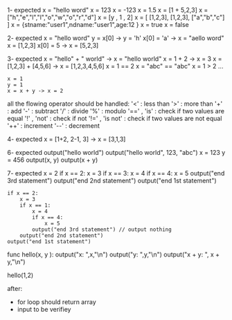 1- expected
    x = "hello word"
    x = 123
    x = -123
    x = 1.5
    x = [1 + 5,2,3]
    x = ["h","e","l","l","o","w","o","r","d"]
    x = [y , 1 , 2]
    x = [ [1,2,3], [1,2,3], ["a","b","c"] ]
    x = {stname:"user1",ndname:"user1",age:12 }
    x = true
    x = false

2- expected
    x = "hello word"
    y = x[0]     -> y = 'h'
    x[0] = 'a'   -> x = "aello word"
    x = [1,2,3]
    x[0] = 5 -> x = [5,2,3]

3- expected
    x = "hello" + " world" -> x = "hello world"
    x = 1 + 2 -> x = 3
    x = [1,2,3] + [4,5,6]  -> x = [1,2,3,4,5,6]
    x = 1 == 2
    x = "abc" == "abc"
    x = 1 > 2 ...

    x = 1
    y = 1
    x = x + y -> x = 2

all the flowing operator should be handled:
    '<'         : less than
    '>'         : more than
    '+'         : add
    '-'         : subtract
    '/'         : divide
    '%'         : modulo
    '==' , 'is' : check if two values are equal
    '!' , 'not' : check if not
    '!=' , 'is not' : check if two values are not equal
    '++'        : increment
    '--'        : decrement

4- expected
    x = [1+2, 2-1, 3] -> x = [3,1,3]

6- expected
    output("hello world")
    output("hello world", 123, "abc")
    x = 123
    y = 456
    output(x, y)
    output(x + y)

7- expected
    x = 2
    if x == 2:
        x = 3
        if x == 3:
            x = 4
            if x == 4:
                x = 5
            output("end 3rd statement")
        output("end 2nd statement")
    output("end 1st statement")

    if x == 2:
        x = 3
        if x == 1:
            x = 4
            if x == 4:
                x = 5
            output("end 3rd statement") // output nothing
        output("end 2nd statement") 
    output("end 1st statement")


func hello(x, y ):
    output("x: ",x,"\n")
    output("y: ",y,"\n")
    output("x + y: ", x + y,"\n")


hello(1,2)


after:
- for loop should return array
- input to be verifiey